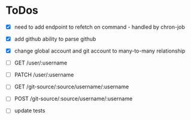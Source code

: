 # ToDos
- [x] need to add endpoint to refetch on command - handled by chron-job
- [x] add github ability to parse github

- [x] change global account and git account to many-to-many relationship
- [ ] GET /user/:username
- [ ] PATCH /user/:username
- [ ] GET /git-source/:source/username/:username
- [ ] POST /git-source/:source/username/:username
- [ ] update tests